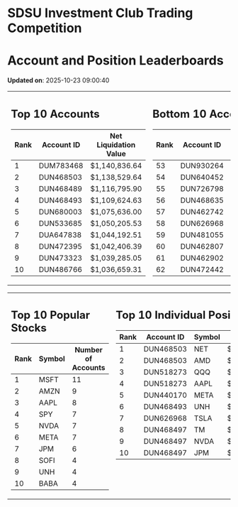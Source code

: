 # SDSU Investment Club Trading Competition 
 # Account and Position Leaderboards

**Updated on**: 2025-10-23 09:00:40

<table><tr><td valign="top">

## Top 10 Accounts
| Rank | Account ID | Net Liquidation Value |
|------|------------|-----------------------|
| 1 | DUM783468 | $1,140,836.64 |
| 2 | DUN468503 | $1,138,529.64 |
| 3 | DUN468489 | $1,116,795.90 |
| 4 | DUN468493 | $1,109,624.63 |
| 5 | DUN680003 | $1,075,636.00 |
| 6 | DUN533685 | $1,050,205.53 |
| 7 | DUA647838 | $1,044,192.51 |
| 8 | DUN472395 | $1,042,406.39 |
| 9 | DUN473323 | $1,039,285.05 |
| 10 | DUN486766 | $1,036,659.31 |

</td><td valign="top">

## Bottom 10 Accounts
| Rank | Account ID | Net Liquidation Value |
|------|------------|-----------------------|
| 53 | DUN930264 | $1,001,110.58 |
| 54 | DUN640452 | $1,000,694.68 |
| 55 | DUN726798 | $996,353.49 |
| 56 | DUN468635 | $994,474.37 |
| 57 | DUN462742 | $992,310.29 |
| 58 | DUN626968 | $989,360.94 |
| 59 | DUN481055 | $985,789.21 |
| 60 | DUN462807 | $969,249.67 |
| 61 | DUN462902 | $924,263.31 |
| 62 | DUN472442 | $821,198.97 |

</td></tr></table>

<table><tr><td valign="top">

## Top 10 Popular Stocks
| Rank | Symbol | Number of Accounts |
|------|--------|--------------------|
| 1 | MSFT | 11 |
| 2 | AMZN | 9 |
| 3 | AAPL | 8 |
| 4 | SPY | 7 |
| 5 | NVDA | 7 |
| 6 | META | 7 |
| 7 | JPM | 6 |
| 8 | SOFI | 4 |
| 9 | UNH | 4 |
| 10 | BABA | 4 |

</td><td valign="top">

## Top 10 Individual Positions
| Rank | Account ID | Symbol | Cost | Total Value |
|------|------------|--------|-----------|-------------|
| 1 | DUN468503 | NET | $2,222,350.22 | $2,222,350.22 |
| 2 | DUN468503 | AMD | $484,965.07 | $484,965.07 |
| 3 | DUN518273 | QQQ | $301,122.51 | $301,122.51 |
| 4 | DUN518273 | AAPL | $256,444.20 | $256,444.20 |
| 5 | DUN440170 | META | $252,257.26 | $252,257.26 |
| 6 | DUN468493 | UNH | $250,004.40 | $250,004.40 |
| 7 | DUN626968 | TSLA | $225,886.51 | $225,886.51 |
| 8 | DUN468497 | TM | $200,005.73 | $200,005.73 |
| 9 | DUN468497 | NVDA | $200,005.30 | $200,005.30 |
| 10 | DUN468497 | JPM | $200,003.26 | $200,003.26 |

</td></tr></table>
